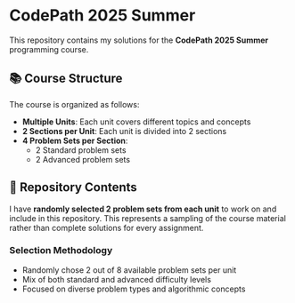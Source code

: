 # CodePath 2025 Summer

This repository contains my solutions for the **CodePath 2025 Summer** programming course.

## 📚 Course Structure

The course is organized as follows:
- **Multiple Units**: Each unit covers different topics and concepts
- **2 Sections per Unit**: Each unit is divided into 2 sections  
- **4 Problem Sets per Section**:
  - 2 Standard problem sets
  - 2 Advanced problem sets

## 🎯 Repository Contents

I have **randomly selected 2 problem sets from each unit** to work on and include in this repository. This represents a sampling of the course material rather than complete solutions for every assignment.

### Selection Methodology
- Randomly chose 2 out of 8 available problem sets per unit
- Mix of both standard and advanced difficulty levels
- Focused on diverse problem types and algorithmic concepts
